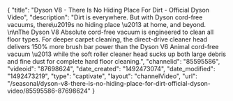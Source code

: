 {
    "title": "Dyson V8 - There Is No Hiding Place For Dirt - Official Dyson Video",
    "description": "Dirt is everywhere. But with Dyson cord-free vacuums, there\u2019s no hiding place \u2013 at home, and beyond. \n\nThe Dyson V8 Absolute cord-free vacuum is engineered to clean all floor types. For deeper carpet cleaning, the direct-drive cleaner head delivers 150% more brush bar power than the Dyson V6 Animal cord-free vacuum \u2013 while the soft roller cleaner head sucks up both large debris and fine dust for complete hard floor cleaning.",
    "channelid": "85595586",
    "videoid": "87698624",
    "date_created": "1492473074",
    "date_modified": "1492473219",
    "type": "captivate",
    "layout": "channelVideo",
    "url": "\/seasonal\/dyson-v8-there-is-no-hiding-place-for-dirt-official-dyson-video\/85595586-87698624"
}